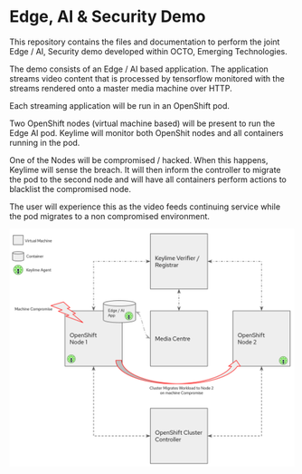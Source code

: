 # Edge, AI & Security Demo

This repository contains the files and documentation to perform the joint Edge /
AI, Security demo developed within OCTO, Emerging Technologies.

The demo consists of an Edge / AI based application. The application streams
video content that is processed by tensorflow monitored with the streams
rendered onto a master media machine over HTTP.  

Each streaming application will be run in an OpenShift pod.

Two OpenShift nodes (virtual machine based) will be present to run the Edge AI
pod. Keylime will monitor both OpenShit nodes and all containers running in the
pod.

One of the Nodes will be compromised / hacked. When this happens, Keylime will
sense the breach. It will then inform the controller to migrate the pod to the
second node and will have all containers perform actions to blacklist the
compromised node.

The user will experience this as the video feeds continuing service while the
pod migrates to a non compromised environment.

![](images/arch.png)
